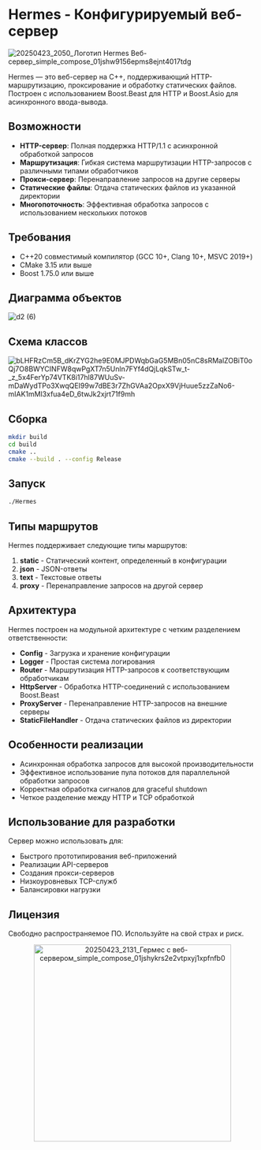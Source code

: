 # Hermes - Конфигурируемый веб-сервер

![20250423_2050_Логотип Hermes Веб-сервер_simple_compose_01jshw9156epms8ejnt4017tdg](https://github.com/user-attachments/assets/7bab0b1e-7c3f-4d5e-9e8d-a4db9671e7bf)

Hermes — это веб-сервер на C++, поддерживающий HTTP-маршрутизацию, проксирование и обработку статических файлов. Построен с использованием Boost.Beast для HTTP и Boost.Asio для асинхронного ввода-вывода.

## Возможности

- **HTTP-сервер**: Полная поддержка HTTP/1.1 с асинхронной обработкой запросов
- **Маршрутизация**: Гибкая система маршрутизации HTTP-запросов с различными типами обработчиков
- **Прокси-сервер**: Перенаправление запросов на другие серверы
- **Статические файлы**: Отдача статических файлов из указанной директории
- **Многопоточность**: Эффективная обработка запросов с использованием нескольких потоков

## Требования

- C++20 совместимый компилятор (GCC 10+, Clang 10+, MSVC 2019+)
- CMake 3.15 или выше
- Boost 1.75.0 или выше

## Диаграмма объектов
![d2 (6)](https://github.com/user-attachments/assets/0a8a423c-9936-4ffa-84e3-f0412e5db763)

## Схема классов
![bLHFRzCm5B_dKrZYG2he9E0MJPDWqbGaG5MBn05nC8sRMalZOBiT0oQj7O8BWYCINFW8qwPgXT7n5Unln7FYf4dQjLqkSTw_t-_z_5x4FerYp74VTK8i17hl87WUuSv-mDaWydTPo3XwqQEI99w7dBE3r7ZhGVAa2OpxX9VjHuue5zzZaNo6-mIAK1mMl3xfua4eD_6twJk2xjrt71f9mh](https://github.com/user-attachments/assets/49cfe325-2421-49d2-941e-ceadeaf48342)

## Сборка

```bash
mkdir build
cd build
cmake ..
cmake --build . --config Release
```

## Запуск

```bash
./Hermes
```

## Типы маршрутов

Hermes поддерживает следующие типы маршрутов:

1. **static** - Статический контент, определенный в конфигурации
2. **json** - JSON-ответы
3. **text** - Текстовые ответы
4. **proxy** - Перенаправление запросов на другой сервер

## Архитектура

Hermes построен на модульной архитектуре с четким разделением ответственности:

- **Config** - Загрузка и хранение конфигурации
- **Logger** - Простая система логирования
- **Router** - Маршрутизация HTTP-запросов к соответствующим обработчикам
- **HttpServer** - Обработка HTTP-соединений с использованием Boost.Beast
- **ProxyServer** - Перенаправление HTTP-запросов на внешние серверы
- **StaticFileHandler** - Отдача статических файлов из директории

## Особенности реализации

- Асинхронная обработка запросов для высокой производительности
- Эффективное использование пула потоков для параллельной обработки запросов
- Корректная обработка сигналов для graceful shutdown
- Четкое разделение между HTTP и TCP обработкой

## Использование для разработки

Сервер можно использовать для:
- Быстрого прототипирования веб-приложений
- Реализации API-серверов
- Создания прокси-серверов
- Низкоуровневых TCP-служб
- Балансировки нагрузки

## Лицензия

Свободно распространяемое ПО. Используйте на свой страх и риск.


<div align="center">
  <img src="https://github.com/user-attachments/assets/74319998-2f88-4709-b38d-a54d730a9817" alt="20250423_2131_Гермеc с веб-сервером_simple_compose_01jshykrs2e2vtpxyj1xpfnfb0" width="400"/>
</div>
